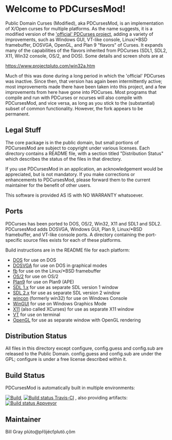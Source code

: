 Welcome to PDCursesMod!
=======================

Public Domain Curses (Modified), aka PDCursesMod, is an implementation of X/Open curses for multiple platforms. As the name suggests,  it is a modified version of the ['official' PDCurses project](https://www.github.com/wmcbrine/PDCurses),  adding a variety of improvements, such as Windows GUI, VT-like console,  Linux/*BSD framebuffer,  DOSVGA,  OpenGL,  and Plan 9 "flavors" of Curses.  It expands many of the capabilities of the flavors inherited from PDCurses (SDL1,  SDL2,  X11, Win32 console, OS/2, and DOS).  Some details and screen shots are at

https://www.projectpluto.com/win32a.htm

Much of this was done during a long period in which the 'official' PDCurses  was inactive.  Since then,  that version has again been intermittently active;  most improvements made there have been taken into this project,  and a few improvements from here have gone into PDCurses. Most programs that compile and run with PDCurses or ncurses will also compile with PDCursesMod,  and vice versa, as long as you stick to the (substantial) subset of common functionality. However,  the fork appears to be permanent.

Legal Stuff
-----------

The core package is in the public domain, but small portions of PDCursesMod are subject to copyright under various licenses.  Each directory contains a README file, with a section titled "Distribution Status" which describes the status of the files in that directory.

If you use PDCursesMod in an application, an acknowledgement would be appreciated, but is not mandatory. If you make corrections or enhancements to PDCursesMod, please forward them to the current maintainer for the benefit of other users.

This software is provided AS IS with NO WARRANTY whatsoever.

Ports
-----

PDCurses has been ported to DOS, OS/2, Win32, X11 and SDL1 and SDL2. PDCursesMod adds DOSVGA,  Windows GUI,  Plan 9,  Linux/*BSD framebuffer,  and VT-like console ports. A directory containing the port-specific source files exists for each of these platforms.

Build instructions are in the README file for each platform:

-  [DOS](dos/README.md) for use on DOS
-  [DOSVGA](dosvga/README.md) for use on DOS in graphical modes
-  [fb](fb/README.md) for use on the Linux/*BSD framebuffer
-  [OS/2](os2/README.md) for use on OS/2
-  [Plan9](plan9/README.md) for use on Plan9 (APE)
-  [SDL 1.x](sdl1/README.md) for use as separate SDL version 1 window
-  [SDL 2.x](sdl2/README.md) for use as separate SDL version 2 window
-  [wincon](wincon/README.md) (formerly win32) for use on Windows Console
-  [WinGUI](wingui/README.md) for use on Windows Graphics Mode
-  [X11](x11/README.md) (also called XCurses) for use as separate X11 window
-  [VT](vt/README.md) for use on terminal
-  [OpenGL](gl/README.md) for use as separate window with OpenGL rendering

Distribution Status
-------------------

All files in this directory except configure, config.guess and config.sub are released to the Public Domain. config.guess and config.sub are under the GPL; configure is under a free license described within it.

Build Status
-------------------

PDCursesMod is automatically built in multiple environments:

[![Build](https://github.com/Bill-Gray/PDCursesMod/actions/workflows/github_actions_build.yml/badge.svg)](https://github.com/Bill-Gray/PDCursesMod/actions/workflows/github_actions_build.yml), [![Build status Travis-CI](https://api.travis-ci.com/Bill-Gray/PDCursesMod.svg?branch=master)](https://travis-ci.com/Bill-Gray/PDCursesMod)
, also providing artifacts: [![Build status Appveyor](https://ci.appveyor.com/api/projects/status/github/Bill-Gray/PDCursesMod?branch=master&svg=true)](https://ci.appveyor.com/project/Bill-Gray/PDCursesMod)


Maintainer
----------

Bill Gray
p&#x202e;&ocirc;&#xe7;.&ouml;tulp&#x165;c&eacute;j&ocirc;&#x159;p&#x40;ot&uacute;l&#x202c;m
